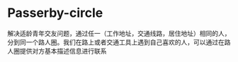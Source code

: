 # Passerby-circle
解决适龄青年交友问题，通过任一（工作地址，交通线路，居住地址）相同的人，分到同一个路人圈。我们在路上或者交通工具上遇到自己喜欢的人，可以通过在路人圈提供对方基本描述信息进行联系
